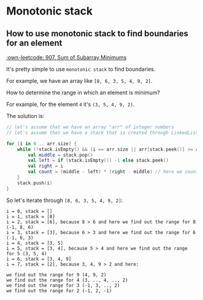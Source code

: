 # Monotonic stack


## How to use monotonic stack to find boundaries for an element

[:own-leetcode: 907. Sum of Subarray Minimums](https://leetcode.com/problems/sum-of-subarray-minimums/)

It's pretty simple to use ```monotonic stack``` to find boundaries.

For example, we have an array like ```[8, 6, 3, 5, 4, 9, 2]```.

How to determine the range in which an element is minimum?

For example, for the element ```4``` it's ```(3, 5, 4, 9, 2)```.

The solution is:

```kotlin
// let's assume that we have an array "arr" of integer numbers
// let's assume that we have a stack that is created through LinkedList<Int>()

for (i in 0 .. arr.size) {
    while (!stack.isEmpty() && (i == arr.size || arr[stack.peek()] >= arr[i])) {
        val middle = stack.pop()
        val left = if (stack.isEmpty()) -1 else stack.peek()
        val right = i
        val count = (middle - left) * (right - middle) // here we count the number of ranges
    }
    stack.push(i)
}
```

So let's iterate through ```[8, 6, 3, 5, 4, 9, 2]```:
```text
i = 0, stack = []
i = 1, stack = [8]
i = 2, stack = [6], because 8 > 6 and here we find out the range for 8 (-1, 8, 6)
i = 3, stack = [3], because 6 > 3 and here we find out the range for 6 (-1, 6, 3)
i = 4, stack = [3, 5]
i = 5, stack = [3, 4], because 5 > 4 and here we find out the range for 5 (3, 5, 4)
i = 6, stack = [3, 4, 9]
i = 7, stack = [2], because 3, 4, 9 > 2 and here:

we find out the range for 9 (4, 9, 2)
we find out the range for 4 (3, .., 4, .., 2)
we find out the range for 3 (-1, 3, .., 2)
we find out the range for 2 (-1, 2, -1)
```
